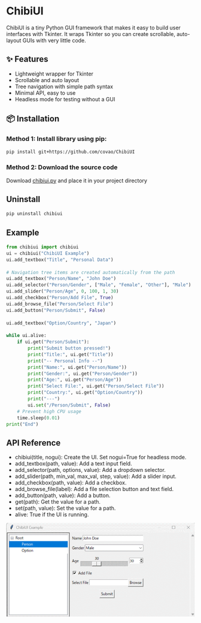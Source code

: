 # ChibiUI

ChibiUI is a tiny Python GUI framework that makes it easy to build user interfaces with Tkinter. It wraps Tkinter so you can create scrollable, auto-layout GUIs with very little code.

## ✨ Features
- Lightweight wrapper for Tkinter
- Scrollable and auto layout
- Tree navigation with simple path syntax
- Minimal API, easy to use
- Headless mode for testing without a GUI

## 📦 Installation
### Method 1: Install library using pip:
```bash
pip install git+https://github.com/covao/ChibiUI
```
### Method 2: Download the source code
 Download [chibiui.py](./chibiui/chibiui.py) and place it in your project directory

## Uninstall
```bash
pip uninstall chibiui
```

## Example
~~~python
from chibiui import chibiui
ui = chibiui("ChibiUI Example")
ui.add_textbox("Title", "Personal Data")

# Navigation tree items are created automatically from the path
ui.add_textbox("Person/Name", "John Doe")
ui.add_selector("Person/Gender", ["Male", "Female", "Other"], "Male")
ui.add_slider("Person/Age", 0, 100, 1, 30)
ui.add_checkbox("Person/Add File", True)
ui.add_browse_file("Person/Select File")
ui.add_button("Person/Submit", False)

ui.add_textbox("Option/Country", "Japan")

while ui.alive:
    if ui.get("Person/Submit"):
        print("Submit button pressed!")
        print("Title:", ui.get("Title"))
        print("-- Personal Info --")
        print("Name:", ui.get("Person/Name"))
        print("Gender:", ui.get("Person/Gender"))
        print("Age:", ui.get("Person/Age"))
        print("Select File:", ui.get("Person/Select File"))
        print("Country:", ui.get("Option/Country"))
        print("---")
        ui.set("/Person/Submit", False)
    # Prevent high CPU usage
    time.sleep(0.01)
print("End")
~~~


## API Reference
- chibiui(title, nogui): Create the UI. Set nogui=True for headless mode.
- add_textbox(path, value): Add a text input field.
- add_selector(path, options, value): Add a dropdown selector.
- add_slider(path, min_val, max_val, step, value): Add a slider input.
- add_checkbox(path, value): Add a checkbox.
- add_browse_file(label): Add a file selection button and text field.
- add_button(path, value): Add a button.
- get(path): Get the value for a path.
- set(path, value): Set the value for a path.
- alive: True if the UI is running.

![ChibiUI](ChibiUI.gif)
